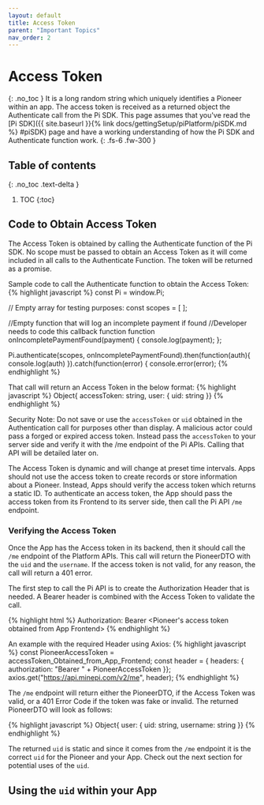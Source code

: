 ```yaml
---
layout: default
title: Access Token
parent: "Important Topics"
nav_order: 2
---
```

# Access Token
{: .no_toc }
It is a long random string which uniquely identifies a Pioneer within an app. The access token is received as a returned object the Authenticate call from the Pi SDK. This page assumes that you've read the [Pi SDK]({{ site.baseurl }}{% link docs/gettingSetup/piPlatform/piSDK.md %} #piSDK) page and have a working understanding of how the Pi SDK and Authenticate function work. 
{: .fs-6 .fw-300 }

## Table of contents
{: .no_toc .text-delta }

1. TOC
{:toc}


## Code to Obtain Access Token
The Access Token is obtained by calling the Authenticate function of the Pi SDK. No scope must be passed to obtain an Access Token as it will come included in all calls to the Authenticate Function. The token will be returned as a promise. 

Sample code to call the Authenticate function to obtain the Access Token:
{% highlight javascript %}
const Pi = window.Pi;

// Empty array for testing purposes:
const scopes = [ ];

//Empty function that will log an incomplete payment if found
//Developer needs to code this callback function
function onIncompletePaymentFound(payment) { 
  console.log(payment);
  };

Pi.authenticate(scopes, onIncompletePaymentFound).then(function(auth){
    console.log(auth)
}).catch(function(error) {
  console.error(error);
{% endhighlight %}

That call will return an Access Token in the below format:
{% highlight javascript %}
Object{
  accessToken: string,
  user: {
    uid: string }}
{% endhighlight %}

Security Note: Do not save or use the `accessToken` or `uid` obtained in the Authentication call for purposes other than display. A malicious actor could pass a forged or expired access token. Instead pass the `accessToken` to your server side and verify it with the /me endpoint of the Pi APIs. Calling that API will be detailed later on. 

The Access Token is dynamic and will change at preset time intervals. Apps should not use the access token to create records or store information about a Pioneer. Instead, Apps should verify the access token which returns a static ID. 
To authenticate an access token, the App should pass the access token from its Frontend to its server side, then call the Pi API `/me` endpoint.

### Verifying the Access Token
Once the App has the Access token in its backend, then it should call the `/me` endpoint of the Platform APIs. This call will return the PioneerDTO with the `uid` and the `username`. If the access token is not valid, for any reason, the call will return a 401 error.

The first step to call the Pi API is to create the Authorization Header that is needed. A Bearer header is combined with the Access Token to validate the call. 

{% highlight html %}
Authorization: Bearer <Pioneer's access token obtained from App Frontend>
{% endhighlight %}

An example with the required Header using Axios:
{% highlight javascript %}
const PioneerAccessToken = accessToken_Obtained_from_App_Frontend;
const header = { headers: { authorization: "Bearer " + PioneerAccessToken }};
axios.get("https://api.minepi.com/v2/me", header);
{% endhighlight %}

The `/me` endpoint will return either the PioneerDTO, if the Access Token was valid, or a 401 Error Code if the token was fake or invalid. The returned PioneerDTO will look as follows:

{% highlight javascript %}
Object{
  user: {
    uid: string,
    username: string }}
{% endhighlight %}

The returned `uid` is static and since it comes from the `/me` endpoint it is the correct `uid` for the Pioneer and your App. Check out the next section for potential uses of the `uid`.

## Using the `uid` within your App
